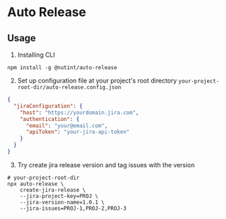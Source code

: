 # Auto Release

## Usage

1. Installing CLI
```shell
npm install -g @nutint/auto-release
```
2. Set up configuration file at your project's root directory `your-project-root-dir/auto-release.config.json`
```json
{
  "jiraConfiguration": {
    "host": "https://yourdomain.jira.com",
    "authentication": {
      "email": "your@email.com",
      "apiToken": "your-jira-api-token"
    }
  }
}
```
3. Try create jira release version and tag issues with the version
```shell
# your-project-root-dir
npx auto-release \
    create-jira-release \
    --jira-project-key=PROJ \
    --jira-version-name=1.0.1 \
    --jira-issues=PROJ-1,PROJ-2,PROJ-3
```
